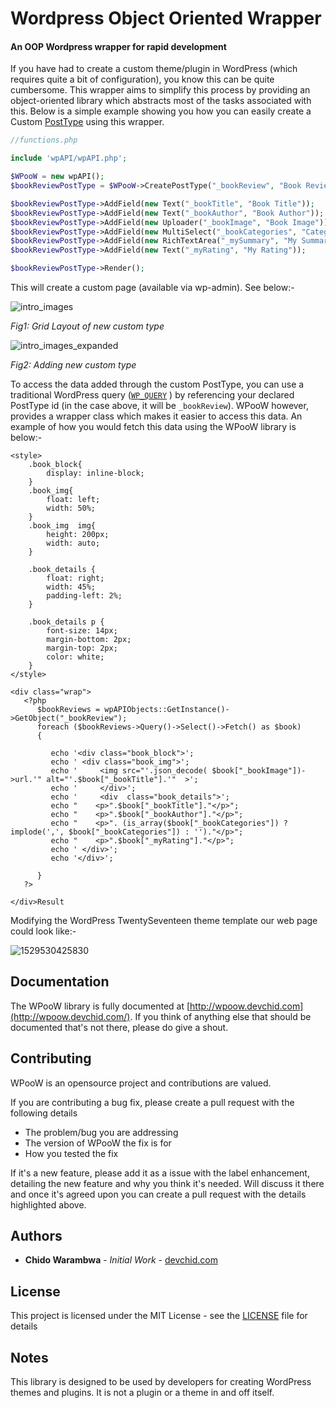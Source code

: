 # Wordpress Object Oriented Wrapper
#### An OOP Wordpress wrapper for rapid development

If you have had to create a custom theme/plugin in WordPress (which requires quite a bit of configuration), you know this can be quite cumbersome. 
This wrapper aims to simplify this process by providing an object-oriented library which abstracts most of the tasks associated with this.
Below is a simple example showing you how you can easily create a Custom [PostType](https://codex.wordpress.org/Post_Types) using this wrapper.

```php
//functions.php

include 'wpAPI/wpAPI.php';

$WPooW = new wpAPI();
$bookReviewPostType = $WPooW->CreatePostType("_bookReview", "Book Review", true);

$bookReviewPostType->AddField(new Text("_bookTitle", "Book Title"));
$bookReviewPostType->AddField(new Text("_bookAuthor", "Book Author"));
$bookReviewPostType->AddField(new Uploader("_bookImage", "Book Image"));
$bookReviewPostType->AddField(new MultiSelect("_bookCategories", "Categories", ["Philosophy" => "Philosophy", "Auto-Biography" => "Auto-Biography", "Fiction" => "Fiction"]));
$bookReviewPostType->AddField(new RichTextArea("_mySummary", "My Summary"));
$bookReviewPostType->AddField(new Text("_myRating", "My Rating"));

$bookReviewPostType->Render();


```

This will create a custom page (available via wp-admin). See below:-

![intro_images](https://github.com/walisc/wpAPI/blob/master/website/static/images/intro_output_image_input.png)

*Fig1: Grid Layout of new custom type*


![intro_images_expanded](https://github.com/walisc/wpAPI/blob/master/website/static/images/intro_main_image_expanded.png)

*Fig2: Adding new custom type*

To access the data added through the custom PostType, you can use a traditional WordPress query ([`WP_QUERY`](https://codex.wordpress.org/Class_Reference/WP_Query) ) by referencing your declared PostType id  (in the case above, it will be `_bookReview`). WPooW  however, provides a wrapper class which makes it easier to access this data. An example of how you would fetch this data using the WPooW library is below:-

```php+HTML
<style>
	.book_block{
		display: inline-block;
	}
	.book_img{
		float: left;
		width: 50%;
	}
	.book_img  img{
		height: 200px;
		width: auto;
	}

	.book_details {
		float: right;
		width: 45%;
		padding-left: 2%;
	}

	.book_details p {
		font-size: 14px;
		margin-bottom: 2px;
		margin-top: 2px;
		color: white;
	}
</style>

<div class="wrap">
   <?php
      $bookReviews = wpAPIObjects::GetInstance()->GetObject("_bookReview");
      foreach ($bookReviews->Query()->Select()->Fetch() as $book)
      {

         echo '<div class="book_block">';
         echo ' <div class="book_img">';
         echo '     <img src="'.json_decode( $book["_bookImage"])->url.'" alt="'.$book["_bookTitle"].'"  >';
         echo '     </div>';
         echo '     <div  class="book_details">';
         echo "    <p>".$book["_bookTitle"]."</p>";
         echo "    <p>".$book["_bookAuthor"]."</p>";
         echo "    <p>". (is_array($book["_bookCategories"]) ? implode(',', $book["_bookCategories"]) : '')."</p>";
         echo "    <p>".$book["_myRating"]."</p>";
         echo ' </div>';
         echo '</div>';

      }
   ?>

</div>Result
```


Modifying the WordPress TwentySeventeen theme template our web page could look like:- 

![1529530425830](https://github.com/walisc/wpAPI/blob/master/website/static/images/intro_output_image.png)

## Documentation

The WPooW library is fully documented at [http://wpoow.devchid.com](http://wpoow.devchid.com/). If you think of anything else that should be documented that's not there, please do give a shout. 

## Contributing

WPooW is an opensource project and contributions are valued. 

If you are contributing a bug fix, please create a pull request with the following details
* The problem/bug you are addressing 
* The version of WPooW the fix is for 
* How you tested the fix 

If it's a new feature, please add it as a issue with the label enhancement, detailing the new feature and why you think it's needed. Will discuss it there and once it's agreed upon you can create a pull request with the details highlighted above. 

## Authors

* **Chido Warambwa** - *Initial Work* - [devchid.com](http://devchid.com) 
  
## License

This project is licensed under the MIT License - see the [LICENSE](LICENSE) file for details

## Notes

This library is designed to be used by developers for creating WordPress themes and plugins. It is not a plugin or a theme in and off itself. 




